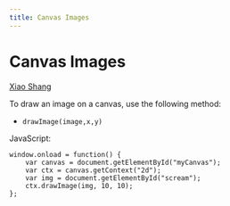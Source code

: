 ```yaml
---
title: Canvas Images
---
```


# Canvas Images

[Xiao Shang](http://ishx.io) 

To draw an image on a canvas, use the following method:

- `drawImage(image,x,y)`

JavaScript:

```
window.onload = function() {
    var canvas = document.getElementById("myCanvas");
    var ctx = canvas.getContext("2d");
    var img = document.getElementById("scream");
    ctx.drawImage(img, 10, 10);
};
```
